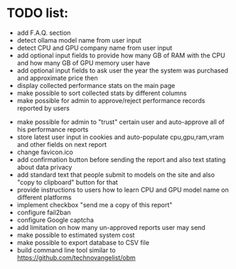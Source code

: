 # TODO list:

+ add F.A.Q. section
+ detect ollama model name from user input
+ detect CPU and GPU company name from user input
+ add optional input fields to provide how many GB of RAM with the CPU and how many GB of GPU memory user have
+ add optional input fields to ask user the year the system was purchased and approximate price then
+ display collected performance stats on the main page
+ make possible to sort collected stats by different columns
+ make possible for admin to approve/reject performance records reported by users
- make possible for admin to "trust" certain user and auto-approve all of his performance reports
- store latest user input in cookies and auto-populate cpu,gpu,ram,vram and other fields on next report
- change favicon.ico
- add confirmation button before sending the report and also text stating about data privacy
- add standard text that people submit to models on the site and also "copy to clipboard" button for that
- provide instructions to users how to learn CPU and GPU model name on different platforms
- implement checkbox "send me a copy of this report"
- configure fail2ban
- configure Google captcha
- add limitation on how many un-approved reports user may send
- make possible to estimated system cost
- make possible to export database to CSV file
- build command line tool similar to https://github.com/technovangelist/obm
